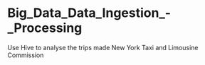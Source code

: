 # Big_Data_Data_Ingestion_-_Processing
Use Hive to analyse the trips made New York Taxi and Limousine Commission
